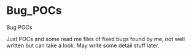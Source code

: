 # Bug_POCs
Bug POCs

Just POCs and some read me files of fixed bugs found by me, not well written but can take a look.
    May write some detail stuff later.
